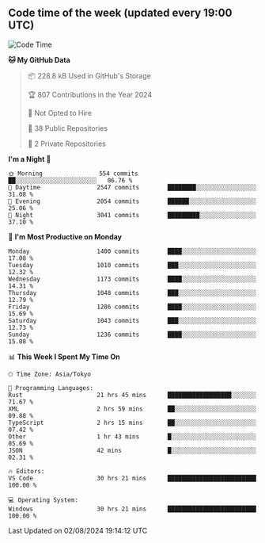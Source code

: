 ## Code time of the week (updated every 19:00 UTC)

<!--START_SECTION:waka-->
![Code Time](http://img.shields.io/badge/Code%20Time-3%2C525%20hrs%2024%20mins-blue)

**🐱 My GitHub Data** 

> 📦 228.8 kB Used in GitHub's Storage 
 > 
> 🏆 807 Contributions in the Year 2024
 > 
> 🚫 Not Opted to Hire
 > 
> 📜 38 Public Repositories 
 > 
> 🔑 2 Private Repositories 
 > 
**I'm a Night 🦉** 

```text
🌞 Morning                554 commits         ██░░░░░░░░░░░░░░░░░░░░░░░   06.76 % 
🌆 Daytime                2547 commits        ████████░░░░░░░░░░░░░░░░░   31.08 % 
🌃 Evening                2054 commits        ██████░░░░░░░░░░░░░░░░░░░   25.06 % 
🌙 Night                  3041 commits        █████████░░░░░░░░░░░░░░░░   37.10 % 
```
📅 **I'm Most Productive on Monday** 

```text
Monday                   1400 commits        ████░░░░░░░░░░░░░░░░░░░░░   17.08 % 
Tuesday                  1010 commits        ███░░░░░░░░░░░░░░░░░░░░░░   12.32 % 
Wednesday                1173 commits        ████░░░░░░░░░░░░░░░░░░░░░   14.31 % 
Thursday                 1048 commits        ███░░░░░░░░░░░░░░░░░░░░░░   12.79 % 
Friday                   1286 commits        ████░░░░░░░░░░░░░░░░░░░░░   15.69 % 
Saturday                 1043 commits        ███░░░░░░░░░░░░░░░░░░░░░░   12.73 % 
Sunday                   1236 commits        ████░░░░░░░░░░░░░░░░░░░░░   15.08 % 
```


📊 **This Week I Spent My Time On** 

```text
🕑︎ Time Zone: Asia/Tokyo

💬 Programming Languages: 
Rust                     21 hrs 45 mins      ██████████████████░░░░░░░   71.67 % 
XML                      2 hrs 59 mins       ██░░░░░░░░░░░░░░░░░░░░░░░   09.88 % 
TypeScript               2 hrs 15 mins       ██░░░░░░░░░░░░░░░░░░░░░░░   07.42 % 
Other                    1 hr 43 mins        █░░░░░░░░░░░░░░░░░░░░░░░░   05.69 % 
JSON                     42 mins             █░░░░░░░░░░░░░░░░░░░░░░░░   02.31 % 

🔥 Editors: 
VS Code                  30 hrs 21 mins      █████████████████████████   100.00 % 

💻 Operating System: 
Windows                  30 hrs 21 mins      █████████████████████████   100.00 % 
```


 Last Updated on 02/08/2024 19:14:12 UTC
<!--END_SECTION:waka-->